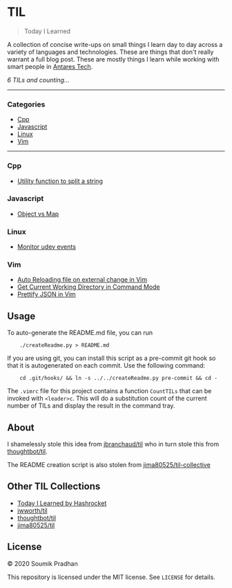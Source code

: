 # TIL

> Today I Learned

A collection of concise write-ups on small things I learn day to day across a
variety of languages and technologies. These are things that don't really
warrant a full blog post. These are mostly things I learn while working with smart people 
in [Antares Tech](http://antares-tech.com/).

_6 TILs and counting..._

---

### Categories

* [Cpp](#cpp)
* [Javascript](#javascript)
* [Linux](#linux)
* [Vim](#vim)

---

### Cpp

- [Utility function to split a string](cpp/split-string.md)

### Javascript

- [Object vs Map](javascript/object-vs-map.md)

### Linux

- [Monitor udev events](linux/monitor-udev-events.md)

### Vim

- [Auto Reloading file on external change in Vim](vim/auto-reload-file-on-change.md)
- [Get Current Working Directory in Command Mode](vim/get-cwd-path-in-vim-command.md)
- [Prettify JSON in Vim](vim/prettify-json.md)

## Usage

To auto-generate the README.md file, you can run
```
    ./createReadme.py > README.md
```

If you are using git, you can install this script as a pre-commit git hook so
that it is autogenerated on each commit.  Use the following command:
```
    cd .git/hooks/ && ln -s ../../createReadme.py pre-commit && cd -
```

The `.vimrc` file for this project contains a function `CountTILs` that can
be invoked with `<leader>c`. This will do a substitution count of the
current number of TILs and display the result in the command tray.

## About

I shamelessly stole this idea from
[jbranchaud/til](https://github.com/jbranchaud/til)
who in turn stole this from
[thoughtbot/til](https://github.com/thoughtbot/til).

The README creation script is also stolen from
[jima80525/til-collective](https://github.com/jima80525/til-collective)

## Other TIL Collections

* [Today I Learned by Hashrocket](https://til.hashrocket.com)
* [jwworth/til](https://github.com/jwworth/til)
* [thoughtbot/til](https://github.com/thoughtbot/til)
* [jima80525/til](https://github.com/jima80525/til)

## License

&copy; 2020 Soumik Pradhan

This repository is licensed under the MIT license. See `LICENSE` for
details.
